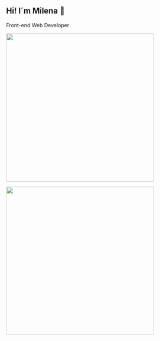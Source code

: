 ## Hi! I´m Milena 👋
<p>Front-end Web Developer</p>   

<!--
**MilenaGiachetti/MilenaGiachetti** is a ✨ _special_ ✨ repository because its `README.md` (this file) appears on your GitHub profile.

Here are some ideas to get you started:

- 🔭 I’m currently working on ...
- 🌱 I’m currently learning ...
- 👯 I’m looking to collaborate on ...
- 🤔 I’m looking for help with ...
- 💬 Ask me about ...
- 📫 How to reach me: ...
- 😄 Pronouns: ...
- ⚡ Fun fact: ...
-->

<a href="https://github.com/MilenaGiachetti"><img width="400" src="https://github-readme-stats.vercel.app/api?username=MilenaGiachetti&show_icons=true&theme=react&hide=stars&count_private=true&include_all_commits=true&bg_color=00000000&text_color=61d9fa">

<a href="https://github.com/MilenaGiachetti"><img width="400" src="https://github-readme-stats.vercel.app/api/top-langs/?username=MilenaGiachetti&hide=c,hack,makefile&langs_count=10&theme=react&layout=compact&bg_color=00000000&text_color=61d9fa">
